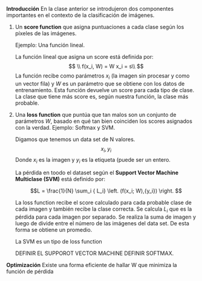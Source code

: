 **Introducción**
En la clase anterior se introdujeron dos componentes importantes en el contexto de la clasificación de imágenes.

 1. Un **score function** que asigna puntuaciones a cada clase según los píxeles de las imágenes.

	Ejemplo: Una función lineal.
	
	 La función lineal que asigna un score está definida por:
	$$
	\\ f(x_i, W) =  W x_i  = s\\
	$$
	La función recibe como parámetros $x_i$ (la imagen sin procesar y como un vector fila) y $W$ es un parámetro que se obtiene con los datos de entrenamiento. Esta función devuelve un score para cada tipo de clase. La clase que tiene más score es, según nuestra función, la clase más probable. 

 2. Una **loss function** que puntúa que tan malos son un conjunto de parámetros  $W$, basado en qué tan bien coinciden los scores asignados con la verdad. Ejemplo: Softmax y SVM.
 
	Digamos que tenemos un data set de N valores.
$${x_i, y_i}$$
Donde $x_i$ es la imagen y $y_i$ es la etiqueta (puede ser un entero.

	La pérdida en toodo el dataset según el **Support Vector Machine Multiclase (SVM)** está definido por:
	
	$$L = \frac{1}{N} \sum_i { L_i} \left. (f(x_i; W),{y_i}) \right. $$
	
	La loss function recibe el score calculado para cada probable clase de cada imagen y también recibe la clase correcta. Se calcula $L_i$ que es la pérdida para cada imagen por separado. Se realiza la suma de imagen y luego de divide entre el número de las imágenes del data set. De esta forma se obtiene un promedio. 
	
	La SVM es un tipo de loss function

	DEFINIR EL SUPPOROT VECTOR MACHINE
	DEFINIR SOFTMAX.

**Optimización**
Existe una forma eficiente de hallar W que minimiza la función de pérdida



<!--stackedit_data:
eyJoaXN0b3J5IjpbMTIxODQwOTQxLC05NDQ3Nzk4ODMsLTg0Nz
cyOTAyMiwxMjE2ODAxNDU3LDU0NDU2NjQ1MSwtMTkyMzE5NjMx
MCwtMTAwNDczMDQxMyw4MTEwNDc2ODIsLTEzMTQ0NjY1NCwxND
MwMDg0NTk4LDczMDk5ODExNl19
-->